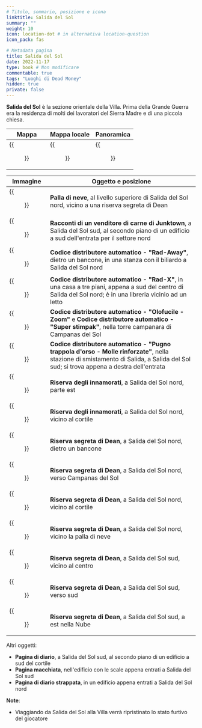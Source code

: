 ```yaml
---
# Titolo, sommario, posizione e icona
linktitle: Salida del Sol
summary: ""
weight: 10
icon: location-dot # in alternativa location-question
icon_pack: fas

# Metadata pagina
title: Salida del Sol
date: 2022-11-17
type: book # Non modificare
commentable: true
tags: "Luoghi di Dead Money"
hidden: true
private: false
---
```


<div class="fnv">

**Salida del Sol** è la sezione orientale della Villa. Prima della Grande Guerra era la residenza di molti dei lavoratori del Sierra Madre e di una piccola chiesa.

| Mappa | Mappa locale | Panoramica | 
| ----- | ------------ | ---------- |
|  {{<figure src="fnv/DM_Salida_del_Sol_map.webp">}}     |    {{<figure src="fnv/Salida_del_Sol_loc_map.webp">}}          |  {{<figure src="fnv/Salida_del_Sol_North_panorama.webp">}}          |

| Immagine                                                   | Oggetto e posizione                                                                                                                                                                   |
| ---------------------------------------------------------- | ------------------------------------------------------------------------------------------------------------------------------------------------------------------------------------- |
| {{<figure src="fnv/Snow_globe_-_Sierra_Madre.webp">}}                        | **Palla di neve**, al livello superiore di Salida del Sol nord, vicino a una riserva segreta di Dean                                                                                  |
| {{<figure src="fnv/FNVDM_TOAJJV_Salida.webp">}}                              | **Racconti di un venditore di carne di Junktown**, a Salida del Sol sud, al secondo piano di un edificio a sud dell'entrata per il settore nord                                       |
| {{<figure src="fnv/Vending_machine_code_-_RadAway.webp">}}                   | **Codice distributore automatico - "Rad-Away"**, dietro un bancone, in una stanza con il biliardo a Salida del Sol nord                                                               |
| {{<figure src="fnv/Vending_machine_code_-_Rad-X.webp">}}                     | **Codice distributore automatico - "Rad-X"**, in una casa a tre piani, appena a sud del centro di Salida del Sol nord; è in una libreria vicinio ad un letto                          |
| {{<figure src="fnv/VMC_-_Super_stimpak_and_focusing_lense.webp">}}           | **Codice distributore automatico - "Olofucile - Zoom"** e **Codice distributore automatico - "Super stimpak"**, nella torre campanara di Campanas del Sol                             |
| {{<figure src="fnv/VMC_-_Bear_trap_fist_HDS.webp">}}                         | **Codice distributore automatico - "Pugno trappola d'orso - Molle rinforzate"**, nella stazione di smistamento di Salida, a Salida del Sol sud; si trova appena a destra dell'entrata |
| {{<figure src="fnv/SdS_Lover's_Mark_Stash_East.webp">}}                      | **Riserva degli innamorati**, a Salida del Sol nord, parte est                                                                                                                        |
| {{<figure src="fnv/SdS_Lover's_Mark_Stash_courtyard.webp">}}                 | **Riserva degli innamorati**, a Salida del Sol nord, vicino al cortile                                                                                                                |
| {{<figure src="fnv/SdS_Dean's_Secret_Stash_near_6_of_Spades.webp">}}         | **Riserva segreta di Dean**, a Salida del Sol nord, dietro un bancone                                                                                                                                    |
| {{<figure src="fnv/SdS_Dean's_Secret_Stash_towards_Campanas_del_Sol.webp">}} | **Riserva segreta di Dean**, a Salida del Sol nord, verso Campanas del Sol                                                                                                                                    |
| {{<figure src="fnv/SdS_Dean's_Secret_Stash_courtyard.webp">}}                | **Riserva segreta di Dean**, a Salida del Sol nord, vicino al cortile                                                                                                                                    |
| {{<figure src="fnv/SdS_Dean's_Mark_Stash_near_snowglobe.webp">}}             | **Riserva segreta di Dean**, a Salida del Sol nord, vicino la palla di neve                                                                                                                                   |
| {{<figure src="fnv/SdS_south_Dean's_Secret_Stash_center.webp">}}             | **Riserva segreta di Dean**, a Salida del Sol sud, vicino al centro                                                                                                                                     |
| {{<figure src="fnv/SdS_south_Dean's_Secret_Stash_south.webp">}}              | **Riserva segreta di Dean**, a Salida del Sol sud, verso sud                                                                                                                                     |
| {{<figure src="fnv/SdS_south_Dean's_Secret_Stash_east.webp">}}               | **Riserva segreta di Dean**, a Salida del Sol sud, a est nella Nube                                                                                                                                                                                      |

Altri oggetti:
- **Pagina di diario**, a Salida del Sol sud, al secondo piano di un edificio a sud del cortile
- **Pagina macchiata**, nell'edificio con le scale appena entrati a Salida del Sol sud
- **Pagina di diario strappata**, in un edificio appena entrati a Salida del Sol nord

**Note**:
- Viaggiando da Salida del Sol alla Villa verrà ripristinato lo stato furtivo del giocatore

</div>

